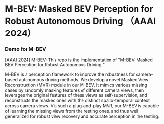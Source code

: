 # M-BEV: Masked BEV Perception for Robust Autonomous Driving （AAAI 2024）
### Demo for M-BEV ###
[AAAI 2024] M-BEV: This repo is the implementation of "M-BEV: Masked BEV Perception for Robust Autonomous Driving "


M-BEV is a perception framework to improve the robustness for camera-based autonomous driving methods.
We develop a novel Masked View Reconstruction (MVR) module in our M-BEV. It mimics various missing cases by randomly masking features of different camera views, then leverages the original features of these views as self-supervision, and reconstructs the masked ones with the distinct spatio-temporal context across camera views. Via such a plug-and-play MVR, our M-BEV is capable of learning the missing
views from the resting ones, and thus well generalized for robust view recovery and accurate perception in the testing.
